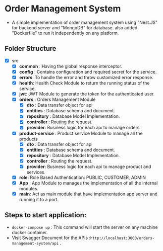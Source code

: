 # Order Management System

- A simple implementation of order management system using "Nest.JS" for backend server and "MongoDB" for database. also added "Dockerfile" to run it independently on any platform.

## Folder Structure

- [X] src
    - [X] **common** : Having the global response interceptor.
    - [X] **config** : Contains configuration and required secret for the service.
    - [X] **errors**: To handle the error and throw customized error response.
    - [X] **health**: Health Check Module to return the running status of the service.
    - [X] **jwt**: JWT Module to generate the token for the authenticated user.
    - [X] **orders** : Orders Management Module
        - [X] **dto** : Data transfer object for api
        - [X] **entities** : Database schema and document.
        - [X] **repository** : Database Model Implementation.
        - [X] **controller** : Routing the request.
        - [X] **provider**: Business logic for each api to manage orders.
    - [X] **product-service** : Product service Module to manage all the products
        - [X] **dto** : Data transfer object for api
        - [X] **entities** : Database schema and document.
        - [X] **repository** : Database Model Implementation.
        - [X] **controller** : Routing the request.
        - [X] **provider**: Business logic for each api to manage product and services.
    - [X] **role**: Role Based Authentication: PUBLIC, CUSTOMER, ADMIN
    - [X] **App** : App Module to manages the implementation of all the internal modules.
    - [X] **main**: Act as main module that have implementation app server and running it to a port.

## Steps to start application:
 - `docker-compose up` : This command will start the server on any machine docker container.
 - Visit Swagger Document for the APIs :`http://localhost:3000/orders-management-system/api` .
